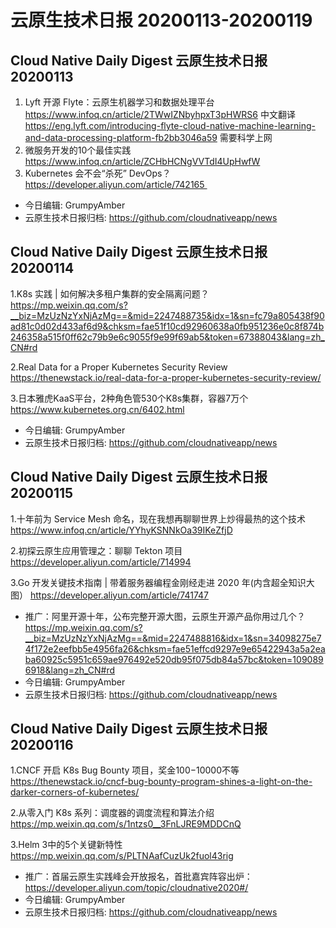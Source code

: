 # 云原生技术日报 20200113-20200119
## Cloud Native Daily Digest 云原生技术日报 20200113
1. Lyft 开源 Flyte：云原生机器学习和数据处理平台
https://www.infoq.cn/article/2TWwIZNbyhpxT3pHWRS6 中文翻译
https://eng.lyft.com/introducing-flyte-cloud-native-machine-learning-and-data-processing-platform-fb2bb3046a59 需要科学上网
2. 微服务开发的10个最佳实践 https://www.infoq.cn/article/ZCHbHCNgVVTdI4UpHwfW
3. Kubernetes 会不会“杀死” DevOps？https://developer.aliyun.com/article/742165 
* 今日编辑: GrumpyAmber
* 云原生技术日报归档: https://github.com/cloudnativeapp/news

## Cloud Native Daily Digest 云原生技术日报 20200114

1.K8s 实践 | 如何解决多租户集群的安全隔离问题？https://mp.weixin.qq.com/s?__biz=MzUzNzYxNjAzMg==&mid=2247488735&idx=1&sn=fc79a805438f90ad81c0d02d433af6d9&chksm=fae51f10cd92960638a0fb951236e0c8f874b246358a515f0ff62c79b9e6c9055f9e99f69ab5&token=67388043&lang=zh_CN#rd

2.Real Data for a Proper Kubernetes Security Review https://thenewstack.io/real-data-for-a-proper-kubernetes-security-review/

3.日本雅虎KaaS平台，2种角色管530个K8s集群，容器7万个 https://www.kubernetes.org.cn/6402.html
* 今日编辑: GrumpyAmber
* 云原生技术日报归档: https://github.com/cloudnativeapp/news


## Cloud Native Daily Digest 云原生技术日报 20200115
1.十年前为 Service Mesh 命名，现在我想再聊聊世界上炒得最热的这个技术
https://www.infoq.cn/article/YYhyKSNNkOa39IKeZfjD

2.初探云原生应用管理之：聊聊 Tekton 项目
https://developer.aliyun.com/article/714994

3.Go 开发关键技术指南 | 带着服务器编程金刚经走进 2020 年(内含超全知识大图）
https://developer.aliyun.com/article/741747

* 推广：阿里开源十年，公布完整开源大图，云原生开源产品你用过几个？https://mp.weixin.qq.com/s?__biz=MzUzNzYxNjAzMg==&mid=2247488816&idx=1&sn=34098275e74f172e2eefbb5e4956fa26&chksm=fae51effcd9297e9e65422943a5a2eaba60925c5951c659ae976492e520db95f075db84a57bc&token=1090896918&lang=zh_CN#rd
* 今日编辑: GrumpyAmber
* 云原生技术日报归档: https://github.com/cloudnativeapp/news

## Cloud Native Daily Digest 云原生技术日报 20200116
1.CNCF 开启 K8s Bug Bounty 项目，奖金$100-$10000不等
https://thenewstack.io/cncf-bug-bounty-program-shines-a-light-on-the-darker-corners-of-kubernetes/

2.从零入门 K8s 系列：调度器的调度流程和算法介绍
https://mp.weixin.qq.com/s/1ntzs0__3FnLJRE9MDDCnQ

3.Helm 3中的5个关键新特性
https://mp.weixin.qq.com/s/PLTNAafCuzUk2fuol43rig

* 推广：首届云原生实践峰会开放报名，首批嘉宾阵容出炉：
https://developer.aliyun.com/topic/cloudnative2020#/
* 今日编辑: GrumpyAmber
* 云原生技术日报归档: https://github.com/cloudnativeapp/news

